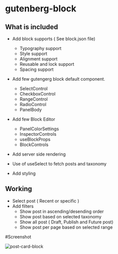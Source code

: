 # gutenberg-block

## What is included
- Add block supports ( See block.json file)
  - Typography support
  - Style support
  - Alignment support
  - Reusable and lock support
  - Spacing support

- Add few gutengerg block default component.
  - SelectControl
  - CheckboxControl
  - RangeControl
  - RadioControl
  - PanelBody

- Add few Block Editor
  - PanelColorSettings
  - InspectorControls
  - useBlockProps
  - BlockControls

- Add server side rendering
- Use of useSelect to fetch posts and taxonomy
- Add styling

## Working
- Select post ( Recent or specific )
- Add filters
  - Show post in ascending/desending order
  - Show post based on selected taxonomy
  - Show all post ( Draft, Publish and Future post)
  - Show post per page based on selected range

#Screenshot

![post-card-block](https://user-images.githubusercontent.com/86941664/174721768-755050a9-0cbe-49e8-a238-55ca0c4f50f9.png)

